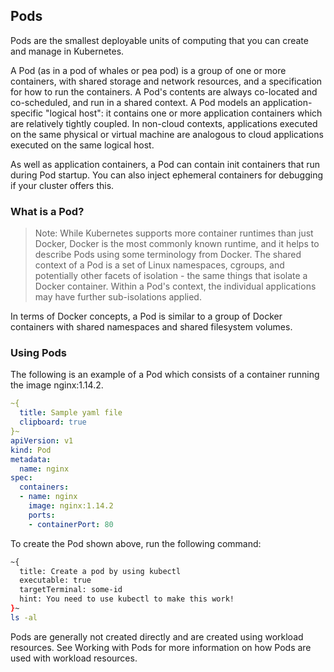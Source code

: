 ## Pods
Pods are the smallest deployable units of computing that you can create and manage in Kubernetes.

A Pod (as in a pod of whales or pea pod) is a group of one or more containers, with shared storage and network resources, and a specification for how to run the containers. A Pod's contents are always co-located and co-scheduled, and run in a shared context. A Pod models an application-specific "logical host": it contains one or more application containers which are relatively tightly coupled. In non-cloud contexts, applications executed on the same physical or virtual machine are analogous to cloud applications executed on the same logical host.

As well as application containers, a Pod can contain init containers that run during Pod startup. You can also inject ephemeral containers for debugging if your cluster offers this.

### What is a Pod?
> Note: While Kubernetes supports more container runtimes than just Docker, Docker is the most commonly known runtime, and it helps to describe Pods using some terminology from Docker.
The shared context of a Pod is a set of Linux namespaces, cgroups, and potentially other facets of isolation - the same things that isolate a Docker container. Within a Pod's context, the individual applications may have further sub-isolations applied.

In terms of Docker concepts, a Pod is similar to a group of Docker containers with shared namespaces and shared filesystem volumes.

### Using Pods
The following is an example of a Pod which consists of a container running the image nginx:1.14.2.

```yaml
~{
  title: Sample yaml file
  clipboard: true
}~
apiVersion: v1
kind: Pod
metadata:
  name: nginx
spec:
  containers:
  - name: nginx
    image: nginx:1.14.2
    ports:
    - containerPort: 80
```
To create the Pod shown above, run the following command:

```bash
~{
  title: Create a pod by using kubectl
  executable: true
  targetTerminal: some-id
  hint: You need to use kubectl to make this work!
}~
ls -al
```

Pods are generally not created directly and are created using workload resources. See Working with Pods for more information on how Pods are used with workload resources.

